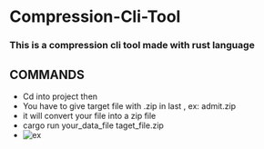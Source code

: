 # Compression-Cli-Tool
### This is a compression cli tool made with rust language

## COMMANDS
 - Cd into project then
 - You have to give target file with .zip in last , ex: admit.zip 
 - it will convert your file into a zip file
 - cargo run your_data_file taget_file.zip
 - ![ex](https://user-images.githubusercontent.com/107798155/209579785-a507ee78-a1d4-4aed-8305-9ab87d184254.png)

